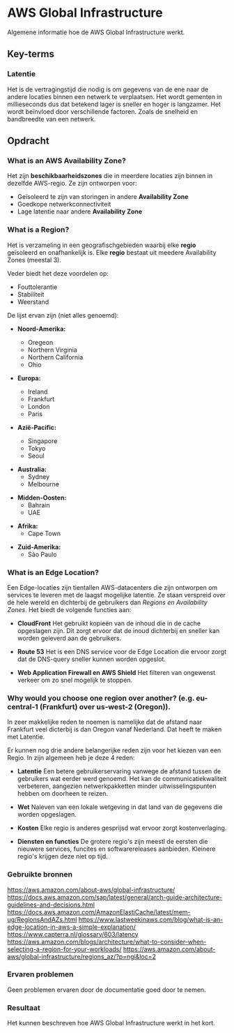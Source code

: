 # AWS Global Infrastructure
Algemene informatie hoe de AWS Global Infrastructure werkt.

## Key-terms  

### Latentie  
Het is de vertragingstijd die nodig is om gegevens van de ene naar de andere locaties binnen een netwerk te verplaatsen. Het wordt gementen in millieseconds dus dat betekend lager is sneller en hoger is langzamer. Het wordt beïnvloed door verschillende factoren. Zoals de snelheid en bandbreedte van een netwerk.

## Opdracht

### What is an AWS Availability Zone?  
Het zijn **beschikbaarheidszones** die in meerdere locaties zijn binnen in dezelfde AWS-regio. Ze zijn ontworpen voor: 
- Geïsoleerd te zijn van storingen in andere **Availability Zone**
- Goedkope netwerkconnectiviteit 
- Lage latentie naar andere **Availability Zone**

### What is a Region?  
Het is verzameling in een geografischgebieden waarbij elke **regio** geïsoleerd en onafhankelijk is.  Elke **regio** bestaat uit meedere Availability Zones (meestal 3).

Veder biedt het deze voordelen op:
- Fouttolerantie
- Stabiliteit
- Weerstand

De lijst ervan zijn (niet alles genoemd):
* **Noord-Amerika:**
  - Oregeon
  - Northern Virginia
  - Northern California
  - Ohio
  
* **Europa:**
  - Ireland
  - Frankfurt
  - London
  - Paris

* **Azië-Pacific:**
  - Singapore
  - Tokyo
  - Seoul

- **Australia:**
  - Sydney
  - Melbourne

* **Midden-Oosten:**
  - Bahrain
  - UAE

- **Afrika:**  
  - Cape Town

* **Zuid-Amerika:**
  - São Paulo
  

### What is an Edge Location?  
Een Edge-locaties zijn tientallen AWS-datacenters die zijn ontworpen om services te leveren met de laagst mogelijke latentie. Ze staan verspreid over de hele wereld en dichterbij de gebruikers dan *Regions en Availability Zones*.  Het biedt de volgende functies aan:

- **CloudFront** 
  Het gebruikt kopieën van de inhoud die in de cache opgeslagen zijn. Dit zorgt ervoor dat de inoud dichterbij en sneller kan worden geleverd aan de gebruikers.
  
- **Route 53**
  Het is een DNS service voor de Edge Location die ervoor zorgt dat de DNS-query sneller kunnen worden opgeslot.
  
- **Web Application Firewall en AWS Shield**
  Het filteren van ongewenst verkeer om zo snel mogelijk te stoppen.

### Why would you choose one region over another? (e.g. eu-central-1 (Frankfurt) over us-west-2 (Oregon)).  
In zeer makkelijke reden te noemen is namelijke dat de afstand naar Frankfurt veel dicterbij is dan Oregon vanaf Nederland.  Dat heeft te maken met Latentie.

Er kunnen nog drie andere belangerijke reden zijn voor het kiezen van een Regio. In zijn algemeen heb je deze 4 reden:
- **Latentie** 
  Een betere gebruikerservaring vanwege de afstand tussen de gebruikers wat eerder werd genoemd. Het kan de communicatiekwaliteit verbeteren, aangezien netwerkpakketten minder uitwisselingspunten hebben om doorheen te reizen.

- **Wet** 
  Naleven van een lokale wetgeving in dat land van de gegevens die worden opgeslagen.
  
- **Kosten** 
  Elke regio is anderes gesprijsd wat ervoor zorgt kostenverlaging.
  
- **Diensten en functies** 
  De grotere regio's zijn meestl de eersten die nieuwere services, funcites en softwarereleases aanbieden. Kleinere regio's krijgen deze niet op tijd.


### Gebruikte bronnen
https://aws.amazon.com/about-aws/global-infrastructure/
https://docs.aws.amazon.com/sap/latest/general/arch-guide-architecture-guidelines-and-decisions.html
https://docs.aws.amazon.com/AmazonElastiCache/latest/mem-ug/RegionsAndAZs.html
https://www.lastweekinaws.com/blog/what-is-an-edge-location-in-aws-a-simple-explanation/
https://www.capterra.nl/glossary/603/latency
https://aws.amazon.com/blogs/architecture/what-to-consider-when-selecting-a-region-for-your-workloads/
https://aws.amazon.com/about-aws/global-infrastructure/regions_az/?p=ngi&loc=2

### Ervaren problemen
Geen problemen ervaren door de documentatie goed door te nemen.

### Resultaat
Het kunnen beschreven hoe AWS Global Infrastructure werkt in het kort.
